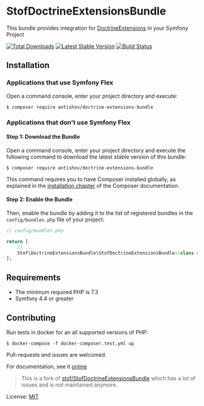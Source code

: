 # StofDoctrineExtensionsBundle

This bundle provides integration for
[DoctrineExtensions](https://github.com/Atlantic18/DoctrineExtensions) in
your Symfony Project

[![Total Downloads](https://poser.pugx.org/antishov/doctrine-extensions-bundle/downloads.png)](https://poser.pugx.org/antishov/doctrine-extensions-bundle/downloads)
[![Latest Stable Version](https://poser.pugx.org/antishov/doctrine-extensions-bundle/v/stable.png)](https://packagist.org/packages/antishov/doctrine-extensions-bundle)
[![Build Status](https://travis-ci.com/antishov/StofDoctrineExtensionsBundle.svg?branch=master)](https://travis-ci.com/antishov/StofDoctrineExtensionsBundle)

## Installation

### Applications that use Symfony Flex

Open a command console, enter your project directory and execute:

```console
$ composer require antishov/doctrine-extensions-bundle
```

### Applications that don't use Symfony Flex

#### Step 1: Download the Bundle

Open a command console, enter your project directory and execute the
following command to download the latest stable version of this bundle:

```console
$ composer require antishov/doctrine-extensions-bundle
```

This command requires you to have Composer installed globally, as explained
in the [installation chapter](https://getcomposer.org/doc/00-intro.md)
of the Composer documentation.

#### Step 2: Enable the Bundle

Then, enable the bundle by adding it to the list of registered bundles
in the `config/bundles.php` file of your project:

```php
// config/bundles.php

return [
    // ...
    Stof\DoctrineExtensionsBundle\StofDoctrineExtensionsBundle::class => ['all' => true],
];
```

## Requirements

* The minimum required PHP is 7.3
* Symfony 4.4 or greater

## Contributing

Run tests in docker for an all supported versions of PHP:
```
$ docker-compose -f docker-composer.test.yml up
```

Pull-requests and issues are welcomed.

For documentation, see it [online](https://symfony.com/doc/master/bundles/StofDoctrineExtensionsBundle/index.html)

> This is a fork of [stof/StofDoctrineExtensionsBundle](https://github.com/stof/StofDoctrineExtensionsBundle) which has a lot of issues and is not maintained anymore.

License: [MIT](LICENSE)